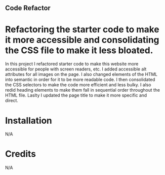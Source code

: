 ## Code Refactor

# Refactoring the starter code to make it more accessible and consolidating the CSS file to make it less bloated.

In this project I refactored starter code to make this website more accessible for people with screen readers, etc. 
I added accessible alt attributes for all images on the page.
I also changed elements of the HTML into semantic in order for it to be more readable code. 
I then consolidated the CSS selectors to make the code more efficient and less bulky. 
I also redid heading elements to make them fall in sequential order throughout the HTML file. 
Laslty I updated the page title to make it more specific and direct. 

# Installation

N/A

# Credits

N/A
